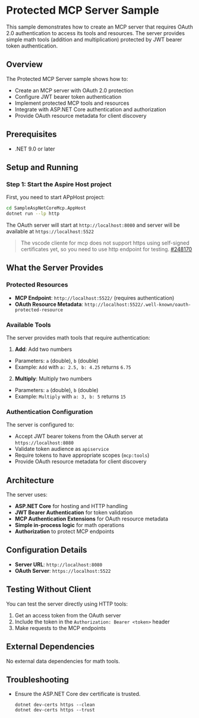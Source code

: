 # Protected MCP Server Sample

This sample demonstrates how to create an MCP server that requires OAuth 2.0 authentication to access its tools and resources. The server provides simple math tools (addition and multiplication) protected by JWT bearer token authentication.

## Overview

The Protected MCP Server sample shows how to:
- Create an MCP server with OAuth 2.0 protection
- Configure JWT bearer token authentication
- Implement protected MCP tools and resources
- Integrate with ASP.NET Core authentication and authorization
- Provide OAuth resource metadata for client discovery

## Prerequisites

- .NET 9.0 or later

## Setup and Running

### Step 1: Start the Aspire Host project

First, you need to start APpHost project:

```bash
cd SampleAspNetCoreMcp.AppHost
dotnet run --lp http
```

The OAuth server will start at `http://localhost:8080` and server will be available at `https://localhost:5522`

> The vscode cliente for mcp does not support https using self-signed certificates yet, so you need to use http endpoint for testing. [#248170](https://github.com/microsoft/vscode/issues/248170) 

## What the Server Provides

### Protected Resources

- **MCP Endpoint**: `http://localhost:5522/` (requires authentication)
- **OAuth Resource Metadata**: `http://localhost:5522/.well-known/oauth-protected-resource`

### Available Tools

The server provides math tools that require authentication:

1. **Add**: Add two numbers
  - Parameters: `a` (double), `b` (double)
  - Example: `Add` with `a: 2.5, b: 4.25` returns `6.75`

2. **Multiply**: Multiply two numbers
  - Parameters: `a` (double), `b` (double)
  - Example: `Multiply` with `a: 3, b: 5` returns `15`

### Authentication Configuration

The server is configured to:
- Accept JWT bearer tokens from the OAuth server at `https://localhost:8080`
- Validate token audience as `apiservice`
- Require tokens to have appropriate scopes (`mcp:tools`)
- Provide OAuth resource metadata for client discovery

## Architecture

The server uses:
- **ASP.NET Core** for hosting and HTTP handling
- **JWT Bearer Authentication** for token validation
- **MCP Authentication Extensions** for OAuth resource metadata
- **Simple in-process logic** for math operations
- **Authorization** to protect MCP endpoints

## Configuration Details

- **Server URL**: `http://localhost:8080`
- **OAuth Server**: `https://localhost:5522`

## Testing Without Client

You can test the server directly using HTTP tools:

1. Get an access token from the OAuth server
2. Include the token in the `Authorization: Bearer <token>` header
3. Make requests to the MCP endpoints

## External Dependencies

No external data dependencies for math tools.

## Troubleshooting

- Ensure the ASP.NET Core dev certificate is trusted.
  ```
  dotnet dev-certs https --clean
  dotnet dev-certs https --trust
  ```